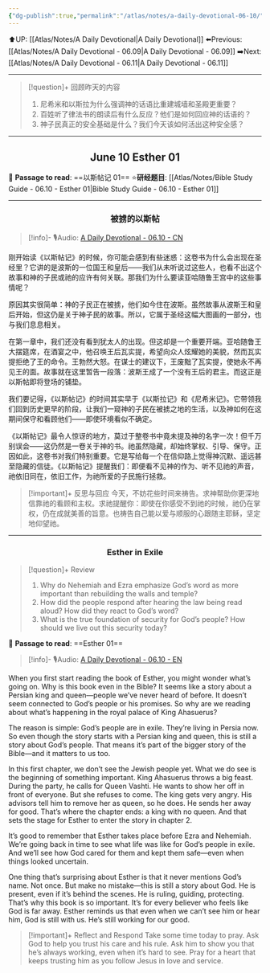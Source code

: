 ```yaml
---
{"dg-publish":true,"permalink":"/atlas/notes/a-daily-devotional-06-10/"}
---
```


 ⬆️UP: [[Atlas/Notes/A Daily Devotional\|A Daily Devotional]]
⬅️Previous: [[Atlas/Notes/A Daily Devotional - 06.09\|A Daily Devotional - 06.09]]
➡️Next: [[Atlas/Notes/A Daily Devotional - 06.11\|A Daily Devotional - 06.11]]

---

> [!question]+ 回顾昨天的内容
> 1. 尼希米和以斯拉为什么强调神的话语比重建城墙和圣殿更重要？
> 2. 百姓听了律法书的朗读后有什么反应？他们是如何回应神的话语的？
> 3. 神子民真正的安全基础是什么？我们今天该如何活出这种安全感？


---
## <center>June 10 Esther 01</center>

📖 **Passage to read**: ==以斯帖记 01==
⭐**研经题目**: [[Atlas/Notes/Bible Study Guide - 06.10 - Esther 01\|Bible Study Guide - 06.10 - Esther 01]]

---
### <center>被掳的以斯帖</center>

> [!info]- 🎙️Audio: [A Daily Devotional - 06.10 - CN]()

刚开始读《以斯帖记》的时候，你可能会感到有些迷惑：这卷书为什么会出现在圣经里？它讲的是波斯的一位国王和皇后——我们从未听说过这些人，也看不出这个故事和神的子民或祂的应许有何关联。那我们为什么要读亚哈随鲁王宫中的这些事情呢？

原因其实很简单：神的子民正在被掳，他们如今住在波斯。虽然故事从波斯王和皇后开始，但这仍是关于神子民的故事。所以，它属于圣经这幅大图画的一部分，也与我们息息相关。

在第一章中，我们还没有看到犹太人的出现。但这却是一个重要开端。亚哈随鲁王大摆筵席，在酒宴之中，他召唤王后瓦实提，希望向众人炫耀她的美貌，然而瓦实提拒绝了王的命令。王勃然大怒。在谋士的建议下，王废黜了瓦实提，使她永不再见王的面。故事就在这里暂告一段落：波斯王成了一个没有王后的君主。而这正是以斯帖即将登场的铺垫。

我们要记得，《以斯帖记》的时间其实早于《以斯拉记》和《尼希米记》。它带领我们回到历史更早的阶段，让我们一窥神的子民在被掳之地的生活，以及神如何在这期间保守和看顾他们——即使环境看似不确定。

《以斯帖记》最令人惊讶的地方，莫过于整卷书中竟未提及神的名字一次！但千万别误会——这仍然是一卷关于神的书。祂虽然隐藏，却始终掌权、引导、保守。正因如此，这卷书对我们特别重要。它是写给每一个在信仰路上觉得神沉默、遥远甚至隐藏的信徒。《以斯帖记》提醒我们：即便看不见神的作为、听不见祂的声音，祂依旧同在，依旧工作，为祂所爱的子民施行拯救。

> [!important]+ 反思与回应
今天，不妨花些时间来祷告。求神帮助你更深地信靠祂的看顾和主权。求祂提醒你：即使在你感受不到祂的时候，祂仍在掌权，仍在成就美善的旨意。也祷告自己能以爱与顺服的心跟随主耶稣，坚定地仰望祂。

---
### <center>Esther in Exile</center>

> [!question]+ Review
> 1. ⁠Why do Nehemiah and Ezra emphasize God’s word as more important than rebuilding the walls and temple?
> 2. How did the people respond after hearing the law being read aloud? How did they react to God’s word?
> 3. What is the true foundation of security for God’s people? How should we live out this security today?

📖 **Passage to read**: ==Esther 01==

> [!info]- 🎙️Audio: [A Daily Devotional - 06.10 - EN]()  

When you first start reading the book of Esther, you might wonder what’s going on. Why is this book even in the Bible? It seems like a story about a Persian king and queen—people we’ve never heard of before. It doesn’t seem connected to God’s people or his promises. So why are we reading about what’s happening in the royal palace of King Ahasuerus?

The reason is simple: God’s people are in exile. They’re living in Persia now. So even though the story starts with a Persian king and queen, this is still a story about God’s people. That means it’s part of the bigger story of the Bible—and it matters to us too.

In this first chapter, we don’t see the Jewish people yet. What we do see is the beginning of something important. King Ahasuerus throws a big feast. During the party, he calls for Queen Vashti. He wants to show her off in front of everyone. But she refuses to come. The king gets very angry. His advisors tell him to remove her as queen, so he does. He sends her away for good. That’s where the chapter ends: a king with no queen. And that sets the stage for Esther to enter the story in chapter 2.

It’s good to remember that Esther takes place before Ezra and Nehemiah. We’re going back in time to see what life was like for God’s people in exile. And we’ll see how God cared for them and kept them safe—even when things looked uncertain.

One thing that’s surprising about Esther is that it never mentions God’s name. Not once. But make no mistake—this is still a story about God. He is present, even if it’s behind the scenes. He is ruling, guiding, protecting. That’s why this book is so important. It’s for every believer who feels like God is far away. Esther reminds us that even when we can’t see him or hear him, God is still with us. He’s still working for our good.

> [!important]+ Reflect and Respond
Take some time today to pray. Ask God to help you trust his care and his rule. Ask him to show you that he’s always working, even when it’s hard to see. Pray for a heart that keeps trusting him as you follow Jesus in love and service.






